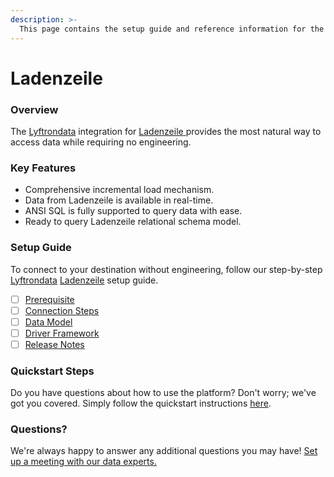 ```yaml
---
description: >-
  This page contains the setup guide and reference information for the Ladenzeile source connector.
---
```


# Ladenzeile

### Overview

The [Lyftrondata](https://www.lyftrondata.com/) integration for [Ladenzeile](https://www.lyftrondata.com/integration/ladenzeile/)[ ](https://www.lyftrondata.com/integration/ladenzeile/)provides the most natural way to access data while requiring no engineering.

### Key Features

* Comprehensive incremental load mechanism.
* Data from Ladenzeile is available in real-time.&#x20;
* ANSI SQL is fully supported to query data with ease.
* Ready to query Ladenzeile relational schema model.

### Setup Guide

To connect to your destination without engineering, follow our step-by-step [Lyftrondata](https://www.lyftrondata.com/)  [Ladenzeile](https://www.lyftrondata.com/integration/ladenzeile/) setup guide.

* [ ] [Prerequisite](../../marketing-analytics/ladenzeile/prerequisite.md)
* [ ] [Connection Steps](../../marketing-analytics/ladenzeile/connection-steps.md)
* [ ] [Data Model](../../marketing-analytics/ladenzeile/data-model/)
* [ ] [Driver Framework](../../marketing-analytics/ladenzeile/driver-framework/)
* [ ] [Release Notes](../../marketing-analytics/ladenzeile/release-notes.md)

### Quickstart Steps

Do you have questions about how to use the platform? Don't worry; we've got you covered. Simply follow the quickstart instructions [here](../../../quickstart-steps.md).

### Questions? <a href="#questions" id="questions"></a>

We're always happy to answer any additional questions you may have! [Set up a meeting with our data experts.](https://www.lyftrondata.com/book-a-meeting/)

